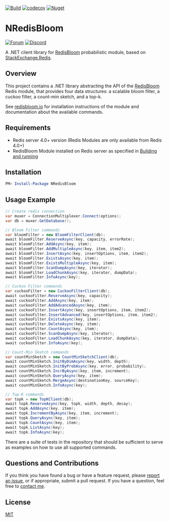 [![Build](https://github.com/yadazula/NRedisBloom/actions/workflows/CI.yml/badge.svg)](https://github.com/yadazula/NRedisBloom/actions/workflows/CI.yml)
[![codecov](https://codecov.io/gh/yadazula/NRedisBloom/branch/main/graph/badge.svg)](https://codecov.io/gh/yadazula/NRedisBloom)
[![Nuget](https://img.shields.io/nuget/v/NRedisBloom)](https://www.nuget.org/packages/NRedisBloom/)

# NRedisBloom

[![Forum](https://img.shields.io/badge/Forum-RedisBloom-blue)](https://forum.redislabs.com/c/modules/redisbloom)
[![Discord](https://img.shields.io/discord/697882427875393627?style=flat-square)](https://discord.gg/wXhwjCQ)

A .NET client library for [RedisBloom](https://redisbloom.io/) probabilistic module, based on [StackExchange.Redis](https://github.com/StackExchange/StackExchange.Redis).

## Overview

This project contains a .NET library abstracting the API of the [RedisBloom](https://redisbloom.io/) Redis module, that provides four data structures: a scalable bloom filter, a cuckoo filter, a count-min sketch, and a top-k.

See [redisbloom.io](https://redisbloom.io) for installation instructions of the module and documentation about the available commands.

## Requirements
- Redis server 4.0+ version (Redis Modules are only available from Redis 4.0+)
- RedisBloom Module installed on Redis server as specified in [Building and running](https://oss.redislabs.com/redisbloom/Quick_Start/#building-and-running)

## Installation

```PowerShell
PM> Install-Package NRedisBloom
```

## Usage Example

```csharp
// Create redis connection
var muxer = ConnectionMultiplexer.Connect(options);
var db = muxer.GetDatabase();

// Bloom Filter commands
var bloomFilter = new BloomFilterClient(db);
await bloomFilter.ReserveAsync(key, capacity, errorRate);
await bloomFilter.AddAsync(key, item);
await bloomFilter.AddMultipleAsync(key, item, item2);
await bloomFilter.InsertAsync(key, insertOptions, item, item2);
await bloomFilter.ExistsAsync(key, item);
await bloomFilter.ExistsMultipleAsync(key, item);
await bloomFilter.ScanDumpAsync(key, iterator);
await bloomFilter.LoadChunkAsync(key, iterator, dumpData);
await bloomFilter.InfoAsync(key);

// Cuckoo Filter commands
var cuckooFilter = new CuckooFilterClient(db);
await cuckooFilter.ReserveAsync(key, capacity);
await cuckooFilter.AddAsync(key, item);
await cuckooFilter.AddAdvancedAsync(key, item);
await cuckooFilter.InsertAsync(key, insertOptions, item, item2);
await cuckooFilter.InsertAdvanced(key, insertOptions, item, item2);
await cuckooFilter.ExistsAsync(key, item);
await cuckooFilter.DeleteAsync(key, item);
await cuckooFilter.CountAsync(key, item);
await cuckooFilter.ScanDumpAsync(key, iterator);
await cuckooFilter.LoadChunkAsync(key, iterator, dumpData);
await cuckooFilter.InfoAsync(key);

// Count-Min Sketch commands
var countMinSketch = new CountMinSketchClient(db);
await countMinSketch.InitByDimAsync(key, width, depth);
await countMinSketch.InitByProbAsync(key, error, probability);
await countMinSketch.IncrByAsync(key, item, increment);
await countMinSketch.QueryAsync(key, item);
await countMinSketch.MergeAsync(destinationKey, sourceKey);
await countMinSketch.InfoAsync(key);

// Top-K commands
var topk = new TopKClient(db);
await topk.ReserveAsync(key, topk, width, depth, decay);
await topk.AddAsync(key, item);
await topk.IncrementByAsync(key, item, increment);
await topk.QueryAsync(key, item);
await topk.CountAsync(key, item);
await topk.ListAsync(key);
await topk.InfoAsync(key);
```

There are a suite of tests in the repository that should be sufficient to serve as examples on how to use all supported commands.

Questions and Contributions
---

If you think you have found a bug or have a feature request, please [report an issue](https://github.com/yadazula/NRedisBloom/issues), or if appropriate, submit a pull request. If you have a question, feel free to [contact me](https://github.com/yadazula).

## License
[MIT](https://github.com/yadazula/NRedisBloom/blob/main/LICENSE)